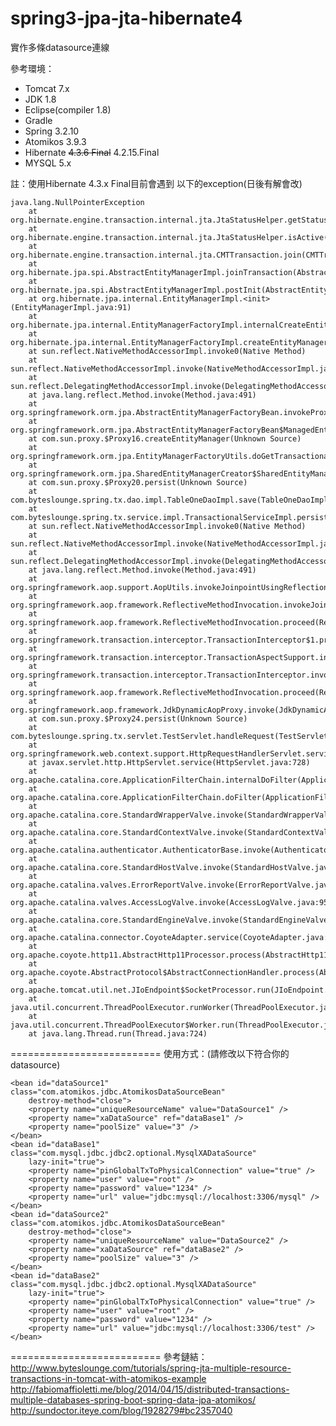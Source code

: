 spring3-jpa-jta-hibernate4
==========================
實作多條datasource連線

參考環境：

  * Tomcat 7.x
  * JDK 1.8
  * Eclipse(compiler 1.8)
  * Gradle
  * Spring 3.2.10
  * Atomikos 3.9.3
  * Hibernate <strike>4.3.6 Final</strike> 4.2.15.Final
  * MYSQL 5.x


註：使用Hibernate 4.3.x Final目前會遇到 以下的exception(日後有解會改) 

    java.lang.NullPointerException
    	at org.hibernate.engine.transaction.internal.jta.JtaStatusHelper.getStatus(JtaStatusHelper.java:76)
    	at org.hibernate.engine.transaction.internal.jta.JtaStatusHelper.isActive(JtaStatusHelper.java:118)
    	at org.hibernate.engine.transaction.internal.jta.CMTTransaction.join(CMTTransaction.java:149)
    	at org.hibernate.jpa.spi.AbstractEntityManagerImpl.joinTransaction(AbstractEntityManagerImpl.java:1602)
    	at org.hibernate.jpa.spi.AbstractEntityManagerImpl.postInit(AbstractEntityManagerImpl.java:210)
    	at org.hibernate.jpa.internal.EntityManagerImpl.<init>(EntityManagerImpl.java:91)
    	at org.hibernate.jpa.internal.EntityManagerFactoryImpl.internalCreateEntityManager(EntityManagerFactoryImpl.java:345)
    	at org.hibernate.jpa.internal.EntityManagerFactoryImpl.createEntityManager(EntityManagerFactoryImpl.java:313)
    	at sun.reflect.NativeMethodAccessorImpl.invoke0(Native Method)
    	at sun.reflect.NativeMethodAccessorImpl.invoke(NativeMethodAccessorImpl.java:57)
    	at sun.reflect.DelegatingMethodAccessorImpl.invoke(DelegatingMethodAccessorImpl.java:43)
    	at java.lang.reflect.Method.invoke(Method.java:491)
    	at org.springframework.orm.jpa.AbstractEntityManagerFactoryBean.invokeProxyMethod(AbstractEntityManagerFactoryBean.java:376)
    	at org.springframework.orm.jpa.AbstractEntityManagerFactoryBean$ManagedEntityManagerFactoryInvocationHandler.invoke(AbstractEntityManagerFactoryBean.java:519)
    	at com.sun.proxy.$Proxy16.createEntityManager(Unknown Source)
    	at org.springframework.orm.jpa.EntityManagerFactoryUtils.doGetTransactionalEntityManager(EntityManagerFactoryUtils.java:202)
    	at org.springframework.orm.jpa.SharedEntityManagerCreator$SharedEntityManagerInvocationHandler.invoke(SharedEntityManagerCreator.java:211)
    	at com.sun.proxy.$Proxy20.persist(Unknown Source)
    	at com.byteslounge.spring.tx.dao.impl.TableOneDaoImpl.save(TableOneDaoImpl.java:23)
    	at com.byteslounge.spring.tx.service.impl.TransactionalServiceImpl.persist(TransactionalServiceImpl.java:25)
    	at sun.reflect.NativeMethodAccessorImpl.invoke0(Native Method)
    	at sun.reflect.NativeMethodAccessorImpl.invoke(NativeMethodAccessorImpl.java:57)
    	at sun.reflect.DelegatingMethodAccessorImpl.invoke(DelegatingMethodAccessorImpl.java:43)
    	at java.lang.reflect.Method.invoke(Method.java:491)
    	at org.springframework.aop.support.AopUtils.invokeJoinpointUsingReflection(AopUtils.java:317)
    	at org.springframework.aop.framework.ReflectiveMethodInvocation.invokeJoinpoint(ReflectiveMethodInvocation.java:183)
    	at org.springframework.aop.framework.ReflectiveMethodInvocation.proceed(ReflectiveMethodInvocation.java:150)
    	at org.springframework.transaction.interceptor.TransactionInterceptor$1.proceedWithInvocation(TransactionInterceptor.java:96)
    	at org.springframework.transaction.interceptor.TransactionAspectSupport.invokeWithinTransaction(TransactionAspectSupport.java:260)
    	at org.springframework.transaction.interceptor.TransactionInterceptor.invoke(TransactionInterceptor.java:94)
    	at org.springframework.aop.framework.ReflectiveMethodInvocation.proceed(ReflectiveMethodInvocation.java:172)
    	at org.springframework.aop.framework.JdkDynamicAopProxy.invoke(JdkDynamicAopProxy.java:204)
    	at com.sun.proxy.$Proxy24.persist(Unknown Source)
    	at com.byteslounge.spring.tx.servlet.TestServlet.handleRequest(TestServlet.java:34)
    	at org.springframework.web.context.support.HttpRequestHandlerServlet.service(HttpRequestHandlerServlet.java:68)
    	at javax.servlet.http.HttpServlet.service(HttpServlet.java:728)
    	at org.apache.catalina.core.ApplicationFilterChain.internalDoFilter(ApplicationFilterChain.java:305)
    	at org.apache.catalina.core.ApplicationFilterChain.doFilter(ApplicationFilterChain.java:210)
    	at org.apache.catalina.core.StandardWrapperValve.invoke(StandardWrapperValve.java:222)
    	at org.apache.catalina.core.StandardContextValve.invoke(StandardContextValve.java:123)
    	at org.apache.catalina.authenticator.AuthenticatorBase.invoke(AuthenticatorBase.java:502)
    	at org.apache.catalina.core.StandardHostValve.invoke(StandardHostValve.java:171)
    	at org.apache.catalina.valves.ErrorReportValve.invoke(ErrorReportValve.java:99)
    	at org.apache.catalina.valves.AccessLogValve.invoke(AccessLogValve.java:953)
    	at org.apache.catalina.core.StandardEngineValve.invoke(StandardEngineValve.java:118)
    	at org.apache.catalina.connector.CoyoteAdapter.service(CoyoteAdapter.java:408)
    	at org.apache.coyote.http11.AbstractHttp11Processor.process(AbstractHttp11Processor.java:1023)
    	at org.apache.coyote.AbstractProtocol$AbstractConnectionHandler.process(AbstractProtocol.java:589)
    	at org.apache.tomcat.util.net.JIoEndpoint$SocketProcessor.run(JIoEndpoint.java:310)
    	at java.util.concurrent.ThreadPoolExecutor.runWorker(ThreadPoolExecutor.java:1142)
    	at java.util.concurrent.ThreadPoolExecutor$Worker.run(ThreadPoolExecutor.java:617)
    	at java.lang.Thread.run(Thread.java:724)

==========================
使用方式：(請修改以下符合你的datasource)


    <bean id="dataSource1" class="com.atomikos.jdbc.AtomikosDataSourceBean"
    	destroy-method="close">
    	<property name="uniqueResourceName" value="DataSource1" />
    	<property name="xaDataSource" ref="dataBase1" />
    	<property name="poolSize" value="3" />
    </bean>
    <bean id="dataBase1" class="com.mysql.jdbc.jdbc2.optional.MysqlXADataSource"
    	lazy-init="true">
    	<property name="pinGlobalTxToPhysicalConnection" value="true" />
    	<property name="user" value="root" />
    	<property name="password" value="1234" />
    	<property name="url" value="jdbc:mysql://localhost:3306/mysql" />
    </bean>
    <bean id="dataSource2" class="com.atomikos.jdbc.AtomikosDataSourceBean"
        destroy-method="close">
    	<property name="uniqueResourceName" value="DataSource2" />
    	<property name="xaDataSource" ref="dataBase2" />
    	<property name="poolSize" value="3" />
    </bean>
    <bean id="dataBase2" class="com.mysql.jdbc.jdbc2.optional.MysqlXADataSource"
    	lazy-init="true">
    	<property name="pinGlobalTxToPhysicalConnection" value="true" />
    	<property name="user" value="root" />
    	<property name="password" value="1234" />
    	<property name="url" value="jdbc:mysql://localhost:3306/test" />
    </bean>

==========================
參考鏈結：
http://www.byteslounge.com/tutorials/spring-jta-multiple-resource-transactions-in-tomcat-with-atomikos-example<br>
http://fabiomaffioletti.me/blog/2014/04/15/distributed-transactions-multiple-databases-spring-boot-spring-data-jpa-atomikos/<br>
http://sundoctor.iteye.com/blog/1928279#bc2357040<br>
